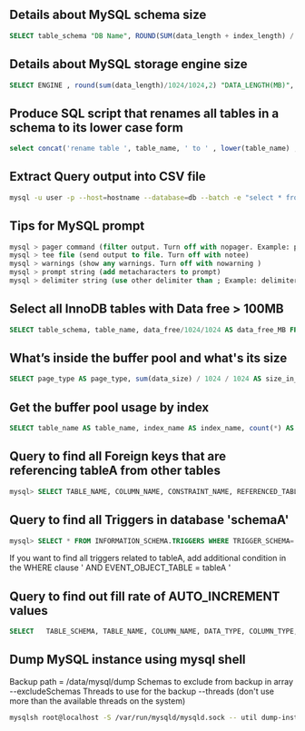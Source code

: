 ## Details about MySQL schema size
```SQL
SELECT table_schema "DB Name", ROUND(SUM(data_length + index_length) / 1024 / 1024, 1) "DB Size in MB" FROM information_schema.tables GROUP BY table_schema;
```

## Details about MySQL storage engine size
```SQL
SELECT ENGINE , round(sum(data_length)/1024/1024,2) "DATA_LENGTH(MB)", round(sum(index_length)/1024/1024,2) "INDEX_LENGTH(MB)", round(sum( data_length + index_length )/1024/1024,2) "TOTAL(MB)" FROM information_schema.TABLES GROUP BY ENGINE ;
```

## Produce SQL script that renames all tables in a schema to its lower case form
```SQL
select concat('rename table ', table_name, ' to ' , lower(table_name) , ';') from information_schema.tables where table_schema = 'your_schema_name';
```

## Extract Query output into CSV file
```bash
mysql -u user -p --host=hostname --database=db --batch -e "select * from yourtable" | sed 's/\t/","/g;s/^/"/;s/$/"/;s/\n//g' > yourlocalfilename
```

## Tips for MySQL prompt
```SQL
mysql > pager command (filter output. Turn off with nopager. Example: pager grep -i 'sleep')
mysql > tee file (send output to file. Turn off with notee)
mysql > warnings (show any warnings. Turn off with nowarning )
mysql > prompt string (add metacharacters to prompt)
mysql > delimiter string (use other delimiter than ; Example: delimiter //)
```

## Select all InnoDB tables with Data free > 100MB
```SQL
SELECT table_schema, table_name, data_free/1024/1024 AS data_free_MB FROM information_schema.tables WHERE engine LIKE 'InnoDB' AND data_free > 100*1024*1024;
```

## What’s inside the buffer pool and what's its size
```SQL
SELECT page_type AS page_type, sum(data_size) / 1024 / 1024 AS size_in_mb FROM information_schema.innodb_buffer_page GROUP BY page_type ORDER BY size_in_mb DESC;
```

## Get the buffer pool usage by index
```SQL
SELECT table_name AS table_name, index_name AS index_name, count(*) AS page_count, sum(data_size) / 1024 / 1024 AS size_in_mb FROM information_schema.innodb_buffer_page GROUP BY table_name, index_name ORDER BY size_in_mb DESC;
```

## Query to find all Foreign keys that are referencing tableA from other tables
```SQL
mysql> SELECT TABLE_NAME, COLUMN_NAME, CONSTRAINT_NAME, REFERENCED_TABLE_NAME, REFERENCED_COLUMN_NAME FROM INFORMATION_SCHEMA.KEY_COLUMN_USAGE WHERE REFERENCED_TABLE_NAME = 'tableA';
```

## Query to find all Triggers in database 'schemaA'
```SQL
mysql> SELECT * FROM INFORMATION_SCHEMA.TRIGGERS WHERE TRIGGER_SCHEMA='schemaA'\G
```
 If you want to find all triggers related to tableA, add additional condition in the WHERE clause ' AND EVENT_OBJECT_TABLE = tableA '

## Query to find out fill rate of AUTO_INCREMENT values
```SQL
SELECT   TABLE_SCHEMA, TABLE_NAME, COLUMN_NAME, DATA_TYPE, COLUMN_TYPE, IF(LOCATE('unsigned', COLUMN_TYPE) > 0, 1, 0) AS IS_UNSIGNED, (CASE DATA_TYPE WHEN 'tinyint' THEN 255  WHEN 'smallint' THEN 65535  WHEN 'mediumint' THEN 16777215 WHEN 'int' THEN 4294967295 WHEN 'bigint' THEN 18446744073709551615 END >> IF(LOCATE('unsigned', COLUMN_TYPE) > 0, 0, 1)) AS MAX_VALUE, AUTO_INCREMENT, AUTO_INCREMENT (CASE DATA_TYPE WHEN 'tinyint' THEN 255 WHEN 'smallint' THEN 65535 WHEN 'mediumint' THEN 6777215  WHEN 'int' THEN 4294967295 WHEN 'bigint' THEN 18446744073709551615     END >> IF(LOCATE('unsigned', COLUMN_TYPE) > 0, 0, 1)) AS AUTO_INCREMENT_RATIO FROM   INFORMATION_SCHEMA.COLUMNS  INNER JOIN INFORMATION_SCHEMA.TABLES USING (TABLE_SCHEMA, TABLE_NAME) WHERE   TABLE_SCHEMA NOT IN ('mysql', 'INFORMATION_SCHEMA', 'performance_schema')   AND EXTRA='auto_increment' ;
```

## Dump MySQL instance using mysql shell
Backup path = /data/mysql/dump
Schemas to exclude from backup in array --excludeSchemas
Threads to use for the backup --threads (don't use more than the available threads on the system)
```bash
mysqlsh root@localhost -S /var/run/mysqld/mysqld.sock -- util dump-instance /data/mysql/dump --excludeSchemas=["mysql","information_schema","performance_schema","sys"]  --threads=8 --showProgress
```
